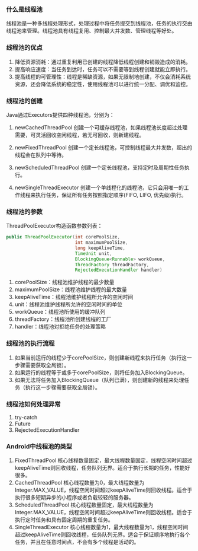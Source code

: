### 什么是线程池
线程池是一种多线程处理形式，处理过程中将任务提交到线程池，任务的执行交由线程池来管理。线程池具有线程复用、控制最大并发数、管理线程等好处。

### 线程池的优点
1. 降低资源消耗：通过重复利用已创建的线程降低线程创建和销毁造成的消耗。
2. 提高响应速度：当任务到达时，任务可以不需要等到线程创建就能立即执行。 
3. 提高线程的可管理性：线程是稀缺资源，如果无限制地创建，不仅会消耗系统资源，还会降低系统的稳定性，使用线程池可以进行统一分配、调优和监控。

### 线程池的创建
Java通过Executors提供四种线程池，分别为：
1. newCachedThreadPool 创建一个可缓存线程池，如果线程池长度超过处理需要，可灵活回收空闲线程，若无可回收，则新建线程。
2. newFixedThreadPool 创建一个定长线程池，可控制线程最大并发数，超出的线程会在队列中等待。 
3. newScheduledThreadPool 创建一个定长线程池，支持定时及周期性任务执行。

4. newSingleThreadExecutor 创建一个单线程化的线程池，它只会用唯一的工作线程来执行任务，保证所有任务按照指定顺序(FIFO, LIFO, 优先级)执行。

### 线程池的参数
ThreadPoolExecutor构造函数参数列表：
```java
public ThreadPoolExecutor(int corePoolSize,
                          int maximumPoolSize,
                          long keepAliveTime,
                          TimeUnit unit,
                          BlockingQueue<Runnable> workQueue,
                          ThreadFactory threadFactory,
                          RejectedExecutionHandler handler)
```
1. corePoolSize：线程池维护线程的最少数量
2. maximumPoolSize：线程池维护线程的最大数量
3. keepAliveTime：线程池维护线程所允许的空闲时间
4. unit：线程池维护线程所允许的空闲时间的单位
5. workQueue：线程池所使用的缓冲队列
6. threadFactory：线程池所创建线程的工厂
7. handler：线程池对拒绝任务的处理策略

### 线程池的执行流程
1. 如果当前运行的线程少于corePoolSize，则创建新线程来执行任务（执行这一步骤需要获取全局锁）。
2. 如果运行的线程等于或多于corePoolSize，则将任务加入BlockingQueue。
3. 如果无法将任务加入BlockingQueue（队列已满），则创建新的线程来处理任务（执行这一步骤需要获取全局锁）。


### 线程池如何处理异常
1. try-catch
2. Future
3. RejectedExecutionHandler

### Android中线程池的类型

1. FixedThreadPool 核心线程数量固定，最大线程数量固定，线程空闲时间超过keepAliveTime则回收线程，任务队列无界。适合于执行长期的任务，性能好很多。
2. CachedThreadPool 核心线程数量为0，最大线程数量为Integer.MAX_VALUE，线程空闲时间超过keepAliveTime则回收线程。适合于执行很多短期异步的小程序或者负载较轻的服务器。
3. ScheduledThreadPool 核心线程数量固定，最大线程数量为Integer.MAX_VALUE，线程空闲时间超过keepAliveTime则回收线程。适合于执行定时任务和具有固定周期的重复任务。
4. SingleThreadExecutor 核心线程数量为1，最大线程数量为1，线程空闲时间超过keepAliveTime则回收线程，任务队列无界。适合于保证顺序地执行各个任务，并且在任意时间点，不会有多个线程是活动的。
